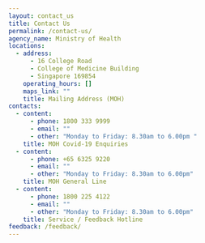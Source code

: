 ```yaml
---
layout: contact_us
title: Contact Us
permalink: /contact-us/
agency_name: Ministry of Health
locations:
  - address:
      - 16 College Road
      - College of Medicine Building
      - Singapore 169854
    operating_hours: []
    maps_link: ""
    title: Mailing Address (MOH)
contacts:
  - content:
      - phone: 1800 333 9999
      - email: ""
      - other: "Monday to Friday: 8.30am to 6.00pm "
    title: MOH Covid-19 Enquiries
  - content:
      - phone: +65 6325 9220
      - email: ""
      - other: "Monday to Friday: 8.30am to 6.00pm"
    title: MOH General Line
  - content:
      - phone: 1800 225 4122
      - email: ""
      - other: "Monday to Friday: 8.30am to 6.00pm"
    title: Service / Feedback Hotline
feedback: /feedback/
---
```

